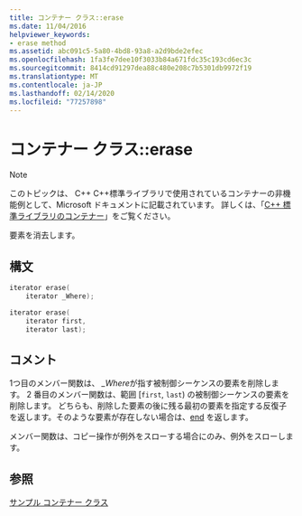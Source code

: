 ```yaml
---
title: コンテナー クラス::erase
ms.date: 11/04/2016
helpviewer_keywords:
- erase method
ms.assetid: abc091c5-5a80-4bd8-93a8-a2d9bde2efec
ms.openlocfilehash: 1fa3fe7dee10f3033b84a671fdc35c193cd6ec3c
ms.sourcegitcommit: 8414cd91297dea88c480e208c7b5301db9972f19
ms.translationtype: MT
ms.contentlocale: ja-JP
ms.lasthandoff: 02/14/2020
ms.locfileid: "77257898"
---
```

# <a name="container-classerase"></a>コンテナー クラス::erase

> [!NOTE]
> このトピックは、 C++ C++標準ライブラリで使用されているコンテナーの非機能例として、Microsoft ドキュメントに記載されています。 詳しくは、「[C++ 標準ライブラリのコンテナー](../standard-library/stl-containers.md)」をご覧ください。

要素を消去します。

## <a name="syntax"></a>構文

```cpp
iterator erase(
    iterator _Where);

iterator erase(
    iterator first,
    iterator last);
```

## <a name="remarks"></a>コメント

1つ目のメンバー関数は、 *_Where*が指す被制御シーケンスの要素を削除します。 2 番目のメンバー関数は、範囲 [`first`, `last`) の被制御シーケンスの要素を削除します。 どちらも、削除した要素の後に残る最初の要素を指定する反復子を返します。そのような要素が存在しない場合は、[end](../standard-library/container-class-end.md) を返します。

メンバー関数は、コピー操作が例外をスローする場合にのみ、例外をスローします。

## <a name="see-also"></a>参照

[サンプル コンテナー クラス](../standard-library/sample-container-class.md)
